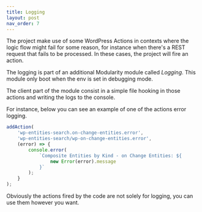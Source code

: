 ```yaml
---
title: Logging
layout: post
nav_order: 7
---
```


The project make use of some WordPress Actions in contexts where the logic flow might fail for some reason, for instance
when there's a REST request that fails to be processed. In these cases, the project will fire an action.

The logging is part of an additional Modularity module called _Logging_. This module only boot when the env is set in
debugging mode.

The client part of the module consist in a simple file hooking in those actions and writing the logs to the console.

For instance, below you can see an example of one of the actions error logging.

```ts
addAction(
	'wp-entities-search.on-change-entities.error',
	'wp-entities-search/wp-on-change-entities.error',
	(error) => {
		console.error(
			`Composite Entities by Kind - on Change Entities: ${
				new Error(error).message
			}`
		);
	}
);
```

Obviously the actions fired by the code are not solely for logging, you can use them however you want.
